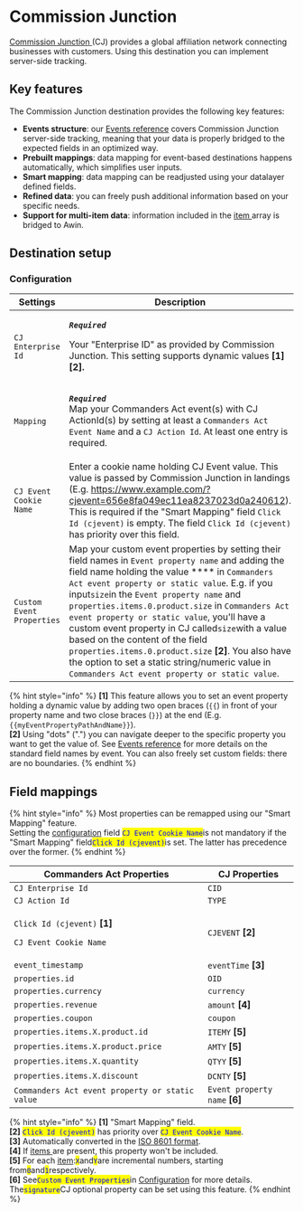 # Commission Junction

[Commission Junction](https://www.cj.com/)[ ](https://www.awin.com)(CJ) provides a global affiliation network connecting businesses with customers. Using this destination you can implement server-side tracking.

## Key features

The Commission Junction destination provides the following key features:

* **Events structure**: our [Events reference](https://community.commandersact.com/platform-x/developers/tracking/events-reference) covers Commission Junction server-side tracking, meaning that your data is properly bridged to the expected fields in an optimized way.
* **Prebuilt mappings**: data mapping for event-based destinations happens automatically, which simplifies user inputs.
* **Smart mapping**: data mapping can be readjusted using your datalayer defined fields.
* **Refined data**: you can freely push additional information based on your specific needs.
* **Support for multi-item data**: information included in the [item ](https://community.commandersact.com/platform-x/developers/tracking/events-reference#item)array is bridged to Awin.

## Destination setup

### Configuration

| Settings                  | Description                                                                                                                                                                                                                                                                                                                                                                                                                                                                                                                                                                                                  |
| ------------------------- | ------------------------------------------------------------------------------------------------------------------------------------------------------------------------------------------------------------------------------------------------------------------------------------------------------------------------------------------------------------------------------------------------------------------------------------------------------------------------------------------------------------------------------------------------------------------------------------------------------------ |
| `CJ Enterprise Id`        | <p><em><strong><code>Required</code></strong></em></p><p>Your "Enterprise ID" as provided by Commission Junction. This setting supports dynamic values <strong>[1][2].</strong></p>                                                                                                                                                                                                                                                                                                                                                                                                                          |
| `Mapping`                 | <p><em><strong><code>Required</code></strong></em><br>Map your Commanders Act event(s) with CJ ActionId(s) by setting at least a  <code>Commanders Act Event Name</code> and a <code>CJ Action Id</code>. At least one entry is required.</p>                                                                                                                                                                                                                                                                                                                                                                |
| `CJ Event Cookie Name`    | Enter a cookie name holding CJ Event value. This value is passed by Commission Junction in landings (E.g. https://www.example.com/?cjevent=656e8fa049ec11ea8237023d0a240612). This is required if the "Smart Mapping" field `Click Id (cjevent)` is empty. The field `Click Id (cjevent)` has priority over this field.                                                                                                                                                                                                                                                                                      |
| `Custom Event Properties` | Map your custom event properties by setting their field names in `Event property name` and adding the field name holding the value **** in `Commanders Act event property or static value`. E.g. if you input`size`in the `Event property name` and `properties.items.0.product.size` in `Commanders Act event property or static value`, you'll have a custom event property in CJ called`size`with a value based on the content of the field `properties.items.0.product.size` **\[2]**. You also have the option to set a static string/numeric value in `Commanders Act event property or static value`. |

{% hint style="info" %}
**\[1]** This feature allows you to set an event property holding a dynamic value by adding two open braces (`{{`) in front of your property name and two close braces (`}}`) at the end (E.g. `{{myEventPropertyPathAndName}}`).\
**\[2]** Using "dots" (".") you can navigate deeper to the specific property you want to get the value of. See [Events reference](https://community.commandersact.com/platform-x/developers/tracking/events-reference) for more details on the standard field names by event. You can also freely set custom fields: there are no boundaries.
{% endhint %}

## Field mappings

{% hint style="info" %}
Most properties can be remapped using our "Smart Mapping" feature.\
Setting the [configuration](commission-junction.md#configuration) field <mark style="color:blue;">`CJ Event Cookie Name`</mark>is not mandatory if the "Smart Mapping" field<mark style="color:blue;">`Click Id (cjevent)`</mark>is set. The latter has precedence over the former.
{% endhint %}

| Commanders Act Properties                                                                           | CJ Properties                  |
| --------------------------------------------------------------------------------------------------- | ------------------------------ |
| `CJ Enterprise Id`                                                                                  | `CID`                          |
| `CJ Action Id`                                                                                      | `TYPE`                         |
| <p><code>Click Id (cjevent)</code> <strong>[1]</strong></p><p><code>CJ Event Cookie Name</code></p> | `CJEVENT` **\[2]**             |
| `event_timestamp`                                                                                   | `eventTime` **\[3]**           |
| `properties.id`                                                                                     | `OID`                          |
| `properties.currency`                                                                               | `currency`                     |
| `properties.revenue`                                                                                | `amount` **\[4]**              |
| `properties.coupon`                                                                                 | `coupon`                       |
| `properties.items.X.product.id`                                                                     | `ITEMY` **\[5]**               |
| `properties.items.X.product.price`                                                                  | `AMTY` **\[5]**                |
| `properties.items.X.quantity`                                                                       | `QTYY` **\[5]**                |
| `properties.items.X.discount`                                                                       | `DCNTY` **\[5]**               |
| `Commanders Act event property or static value`                                                     | `Event property name` **\[6]** |

{% hint style="info" %}
**\[1]** "Smart Mapping" field.\
**\[2]** <mark style="color:blue;">`Click Id (cjevent)`</mark> <mark style="color:blue;"></mark><mark style="color:blue;"></mark> has priority over <mark style="color:blue;">`CJ Event Cookie Name`</mark>.\
**\[3]** Automatically converted in the [ISO 8601 format](https://en.wikipedia.org/wiki/ISO\_8601).\
**\[4]** If [items ](https://community.commandersact.com/platform-x/developers/tracking/events-reference#item)are present, this property won't be included.\
**\[5]** For each [item](https://community.commandersact.com/platform-x/developers/tracking/events-reference#item):<mark style="color:blue;">`X`</mark>and<mark style="color:blue;">`Y`</mark>are incremental numbers, starting from<mark style="color:blue;">`0`</mark>and<mark style="color:blue;">`1`</mark>respectively.\
**\[6]** See<mark style="color:blue;">`Custom Event Properties`</mark>in [Configuration](commission-junction.md#configuration) for more details. The<mark style="color:blue;">`signature`</mark>CJ optional property can be set using this feature.&#x20;
{% endhint %}
